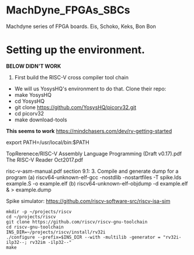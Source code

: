 # MachDyne_FPGAs_SBCs
Machdyne series of FPGA boards. Eis, Schoko, Keks, Bon Bon

# Setting up the environment.

**BELOW DIDN'T WORK**
1) First build the RISC-V cross compiler tool chain
  - We will us YosysHQ's environment to do that. Clone their repo: 
  - make YosysHQ
  - cd YosysHQ
  - git clone https://github.com/YosysHQ/picorv32.git
  - cd picorv32
  - make download-tools

**This seems to work**
https://mindchasers.com/dev/rv-getting-started

export PATH=/usr/local/bin:$PATH

TopRerenece/RISC-V Assembly Language Programming (Draft v0.17).pdf
The RISC-V Reader Oct2017.pdf

risc-v-asm-manual.pdf section 9.1:
3. Compile and generate dump for a program
(a) riscv64-unknown-elf-gcc -nostdlib -nostartfiles -T spike.lds example.S -o example.elf
(b) riscv64-unknown-elf-objdump -d example.elf & > example.dump

Spike simulator:
https://github.com/riscv-software-src/riscv-isa-sim


```
mkdir -p ~/projects/riscv
cd ~/projects/riscv
git clone https://github.com/riscv/riscv-gnu-toolchain
cd riscv-gnu-toolchain
INS_DIR=~/projects/riscv/install/rv32i
./configure --prefix=$INS_DIR --with -multilib -generator = "rv32i-ilp32--; rv32im -ilp32--"
make
```